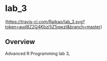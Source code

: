# lab_3
(https://travis-ci.com/Raikao/lab_3.svg?token=aud8Z2Q4Kbzi1iZ5qwzt&branch=master)

Overview
--------
Advanced R Programming lab 3,

